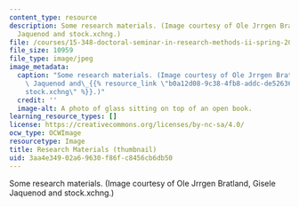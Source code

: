 ```yaml
---
content_type: resource
description: Some research materials. (Image courtesy of Ole Jrrgen Bratland, Gisele
  Jaquenod and stock.xchng.)
file: /courses/15-348-doctoral-seminar-in-research-methods-ii-spring-2004/3aa4e34902a69630f86fc8456cb6db50_15-348s04-th.jpg
file_size: 10959
file_type: image/jpeg
image_metadata:
  caption: "Some research materials. (Image courtesy of Ole Jrrgen Bratland, Gisele\
    \ Jaquenod and\_{{% resource_link \"b0a12d08-9c38-4fb8-addc-de52636f4f83\" \"\
    stock.xchng\" %}}.)"
  credit: ''
  image-alt: A photo of glass sitting on top of an open book.
learning_resource_types: []
license: https://creativecommons.org/licenses/by-nc-sa/4.0/
ocw_type: OCWImage
resourcetype: Image
title: Research Materials (thumbnail)
uid: 3aa4e349-02a6-9630-f86f-c8456cb6db50
---
```

Some research materials. (Image courtesy of Ole Jrrgen Bratland, Gisele Jaquenod and stock.xchng.)